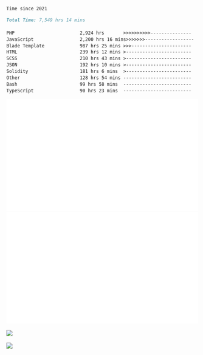 <!--START_SECTION:waka-->
`Time since 2021`
```markdown
Total Time: 7,549 hrs 14 mins

PHP                        2,924 hrs       >>>>>>>>>>---------------   38.08 %
JavaScript                 2,200 hrs 16 mins>>>>>>>------------------   28.66 %
Blade Template             987 hrs 25 mins >>>----------------------   12.86 %
HTML                       239 hrs 12 mins >------------------------   03.12 %
SCSS                       210 hrs 43 mins >------------------------   02.74 %
JSON                       192 hrs 10 mins >------------------------   02.50 %
Solidity                   181 hrs 6 mins  >------------------------   02.36 %
Other                      128 hrs 54 mins -------------------------   01.68 %
Bash                       99 hrs 58 mins  -------------------------   01.30 %
TypeScript                 90 hrs 23 mins  -------------------------   01.18 %
```

<!--END_SECTION:waka-->

![](https://raw.githubusercontent.com/DrMaxis/github-stats-transparent/output/generated/overview.svg)
![](https://raw.githubusercontent.com/DrMaxis/github-stats-transparent/output/generated/languages.svg)

![](https://git-readme-stats-drmaxis-projects.vercel.app/api?username=drmaxis&show_icons=true&theme=outrun&count_private=true&show=reviews,discussions_started,discussions_answered,prs_merged,prs_merged_percentage&custom_title=2024%20Github%20Rank)
 
<a href="https://count.getloli.com/"><img src="https://count.getloli.com/get/@:maxis-the-alchemist?theme=rule34"></a>
<!-- https://count.getloli.com/get/@alchemist?theme=rule34 -->
<br>
